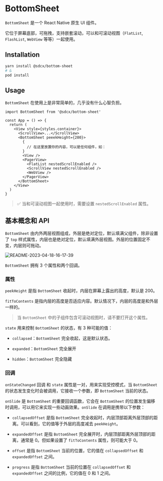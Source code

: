 # BottomSheet

`BottomSheet` 是一个 React Native 原生 UI 组件。

它位于屏幕底部，可拖拽，支持嵌套滚动，可以和可滚动视图（`FlatList`, `FlashList`, `WebView` 等等）一起使用。

## Installation

```bash
yarn install @sdcx/bottom-sheet
# &
pod install
```

## Usage

`BottomSheet` 在使用上是非常简单的，几乎没有什么心智负担。

```tsx
import BottomSheet from '@sdcx/bottom-sheet'

const App = () => {
  return (
    <View style={styles.container}>
      <ScrollView>...</ScrollView>
      <BottomSheet peeekHeight={200}>
        {
          // 在这里放置你的内容，可以是任何组件，如：
        }
        <View />
        <PagerView>
          <FlatList nestedScrollEnabled />
          <ScrollView nestedScrollEnabled />
          <WebView />
        </PagerView>
      </BottomSheet>
    </View>
  )
}
```

> :white_check_mark: 当和可滚动视图一起使用时，需要设置 `nestedScrollEnabled` 属性。

## 基本概念和 API

`BottomSheet` 由内外两层视图组成，外层是绝对定位，默认填满父组件，除非设置了 `top` 样式属性，内层也是绝对定位，默认填满外层视图。外层的位置固定不变，内层则可拖动。

![README-2023-04-18-16-17-39](https://todoit.oss-cn-shanghai.aliyuncs.com/assets/README-2023-04-18-16-17-39.png)

`BottomSheet` 拥有 3 个属性和两个回调。

### 属性

`peekHeight` 是指 `BottomSheet` 收起时，内层在屏幕上露出的高度，默认是 200。

`fitToContents` 是指内层的高度是否适应内容。默认情况下，内层的高度是和外层一样的。

> 当 `BottomSheet` 中的子组件包含可滚动视图时，请不要打开这个属性。

`state` 用来控制 `BottomSheet` 的状态，有 3 种可能的值：

- `collapsed`：`BottomSheet` 完全收起，这是默认状态。

- `expanded`：`BottomSheet` 完全展开

- `hidden`：`BottomSheet` 完全隐藏

### 回调

`onStateChanged` 回调 和 `state` 属性是一对，用来实现受控模式，当 `BottomSheet` 的状态发生变化时会被调用，它接收一个参数，即 `BottomSheet` 当前的状态。

`onSlide` 是 `BottomSheet` 的重要回调函数，它会在 `BottomSheet` 的位置发生偏移时调用，可以用它来实现一些动画效果。`onSlide` 在调用是携带以下参数：

- `collapsedOffset` 是指 `BottomSheet` 完全收起时，内层顶部距离外层顶部的距离。可以看到，它的值等于外层的高度减去 `peekHeight`。

- `expandedOffset` 是指 `BottomSheet` 完全展开时，内层顶部距离外层顶部的距离，通常是 0。但如果设置了 `fitToContents` 属性，则可能大于 0。

- `offset` 是指 `BottomSheet` 当前的位置，它的值在 `collapsedOffset` 和 `expandedOffset` 之间。

- `progress` 是指 `BottomSheet` 当前的位置在 `collapsedOffset` 和 `expandedOffset` 之间的比例，它的值在 0 和 1 之间。
